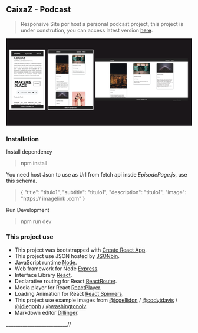 ## CaixaZ - Podcast
>Responsive Site por host a personal podcast project, this project is under constrution, you can access latest version [here](https://caixaz.herokuapp.com/).

![Screen](https://raw.githubusercontent.com/izichtl/caixazpodcast/master/src/img/host_img-01.png) 
### Installation
Install dependency 
>npm install

You need host Json to use as Url from fetch api insde *EpisodePage.js*, use this schema.
>{
    "title": "titulo1",
    "subtitle": "titulo1",
    "description": "titulo1",
    "image": "https:// imagelink .com"
 > }

Run Development 
> npm run dev 

### This project use
* This project was bootstrapped with [Create React App](https://github.com/facebook/create-react-app).
* This project use JSON hosted by [JSONbin](https://jsonbin.io/).
* JavaScript runtime [Node](https://nodejs.org/en/).
* Web framework for Node [Express](https://expressjs.com/en/starter/installing.html).
* Interface Library [React](https://reactjs.org/).
* Declarative routing for React [ReactRouter](https://www.npmjs.com/package/react-router).
* Media player for React [ReactPlayer](https://www.npmjs.com/package/react-player).
* Loading Animation for React  [React Spinners](https://github.com/davidhu2000/react-spinners).
* This project use example images from [@jcgellidon](https://unsplash.com/@jcgellidon)  / [@codytdavis](https://unsplash.com/@codytdavis) / [@jdiegoph](https://unsplash.com/@jdiegoph)  / [@washingtonolv](https://unsplash.com/@washingtonolv).
*  Markdown editor [Dillinger](http://dillinger.io).

__________________________//

